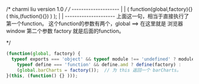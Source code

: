/* charmi liu version 1.0 */
/*
               --------------------
               |                  |
 (  function(global,factory){} ( this,(fuction(){}) )    );
                      |                   |
                      ---------------------
 上面这一句，相当于直接执行了第一个function。
 这个function的参数有两个，global ==> 在这里就是 浏览器window
 第二个参数   factory 就是后面的function。

*/
```js
(function(global, factory) {
  typeof exports === 'object' && typeof module !== 'undefined' ? module.exports = factory() :
    typeof define === 'function' && define.amd ? define(factory) :
    (global.barCharts = factory());  // 为 this 返回一个 barCharts。
}(this, (function() {} )));
```
